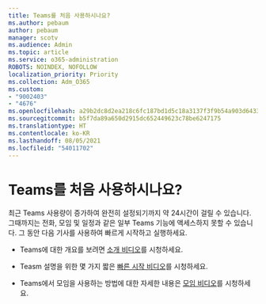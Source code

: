 ```yaml
---
title: Teams를 처음 사용하시나요?
ms.author: pebaum
author: pebaum
manager: scotv
ms.audience: Admin
ms.topic: article
ms.service: o365-administration
ROBOTS: NOINDEX, NOFOLLOW
localization_priority: Priority
ms.collection: Adm_O365
ms.custom:
- "9002403"
- "4676"
ms.openlocfilehash: a29b2dc8d2ea218c6fc187bd1d5c18a3137f3f9b54a903d6433063c233f1996c
ms.sourcegitcommit: b5f7da89a650d2915dc652449623c78be6247175
ms.translationtype: HT
ms.contentlocale: ko-KR
ms.lasthandoff: 08/05/2021
ms.locfileid: "54011702"
---
```

# <a name="new-to-teams"></a>Teams를 처음 사용하시나요?

최근 Teams 사용량이 증가하여 완전히 설정되기까지 약 24시간이 걸릴 수 있습니다. 그때까지는 전화, 모임 및 일정과 같은 일부 Teams 기능에 액세스하지 못할 수 있습니다. 그 동안 다음 기사를 사용하여 빠르게 시작하고 실행하세요. 

- Teams에 대한 개요를 보려면 [소개 비디오](https://support.office.com/article/welcome-to-microsoft-teams-b98d533f-118e-4bae-bf44-3df2470c2b12)를 시청하세요.

- Teasm 설명을 위한 몇 가지 짧은 [빠른 시작 비디오](https://support.office.com/article/video-what-is-microsoft-teams-422bf3aa-9ae8-46f1-83a2-e65720e1a34d)를 시청하세요.

- Teams에서 모임을 사용하는 방법에 대한 자세한 내용은 [모임 비디오](https://support.office.com/article/join-a-teams-meeting-078e9868-f1aa-4414-8bb9-ee88e9236ee4)를 시청하세요.
